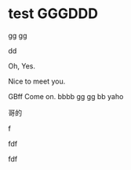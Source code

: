 # test GGGDDD
  
gg
gg

dd

Oh, Yes.


Nice to meet you. 


GBff
Come on.
bbbb
gg
gg
bb
yaho

哥的


f
 
 fdf


fdf
